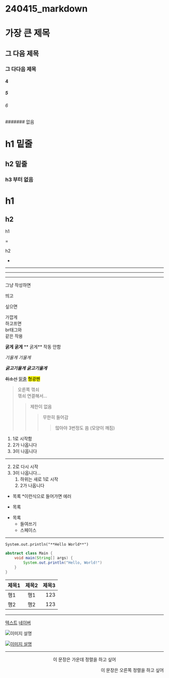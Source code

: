 # 240415_markdown
# 가장 큰 제목
## 그 다음 제목
### 그 다다음 제목
#### 4
##### 5
###### 6
####### 없음
# h1 밑줄
## h2 밑줄
### h3 부터 없음
h1
=
h2
-

h1

=

h2

-

***
---
___

그냥
작성하면

띄고

싶으면

가깝게  
하고프면  
br태그와<br>
같은 작용

**굵게**
__굵게__
** 굵게** 작동 안함

*기울게*
_기울게_

***굵고기울게***
___굵고기울게___

~~취소선~~
<u>밑줄</u>
<mark>형광펜</mark>

> 오른쪽 꺾쇠  
> 꺾쇠 연결해서...
>> 제한이 없음
>>> 무한히 들어감
>>>> 많아야 3번정도 씀 (모양이 깨짐)

1. 1로 시작함
1. 2가 나옵니다
0. 3이 나옵니다
---
2. 2로 다시 시작
1. 3이 나옵니다...
    1. 하위는 새로 1로 시작 
    1. 2가 나옵니다

* 목록
*이런식으로 들어가면 에러
- 목록
+ 목록
    * 들여쓰기
    * 스페이스

---

`System.out.println("**Hello World**")`

```java
abstract class Main {
    void main(String[] args) {
        System.out.println("Hello, World!")
    }
}
```

|제목1|제목2|제목3
|:----|:-----:|-:|
|행1|행1|123|
|행2|행2|123|

---

[텍스트](주소)
[네이버](https://naver.com)

![이미지 설명](https://cdn.pixabay.com/photo/2021/02/08/19/55/cocker-5996316_1280.jpg)

[![이미지 설명](https://cdn.pixabay.com/photo/2021/02/08/19/55/cocker-5996316_1280.jpg)](https://naver.com)

---

<div align="center">

이 문장은 가운데 정렬을 하고 싶어

</div>

<div align="right">

이 문장은 오른쪽 정렬을 하고 싶어

</div>
